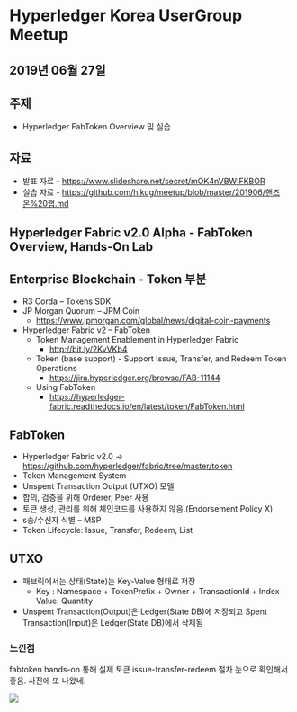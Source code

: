 # Hyperledger Korea UserGroup Meetup 
## 2019년 06월 27일

## 주제
* Hyperledger FabToken Overview 및 실습

## 자료
* 발표 자료 - https://www.slideshare.net/secret/mOK4nVBWIFKBOR
* 실습 자료 - https://github.com/hlkug/meetup/blob/master/201906/핸즈온%20랩.md

## Hyperledger Fabric v2.0 Alpha - FabToken Overview, Hands-On Lab

## Enterprise Blockchain - Token 부분
* R3 Corda – Tokens SDK 
* JP Morgan Quorum – JPM Coin 
  - https://www.jpmorgan.com/global/news/digital-coin-payments 
* Hyperledger Fabric v2 – FabToken 
  - Token Management Enablement in Hyperledger Fabric 
    * http://bit.ly/2KvVKb4 
  - Token (base support) - Support Issue, Transfer, and Redeem Token Operations 
    * https://jira.hyperledger.org/browse/FAB-11144 
  - Using FabToken 
    * https://hyperledger-fabric.readthedocs.io/en/latest/token/FabToken.html

## FabToken
* Hyperledger Fabric v2.0
  ->  https://github.com/hyperledger/fabric/tree/master/token
* Token Management System 
* Unspent Transaction Output (UTXO) 모델 
* 합의, 검증을 위해 Orderer, Peer 사용 
* 토큰 생성, 관리를 위해 체인코드를 사용하지 않음.(Endorsement Policy X) 
* s송/수신자 식별 – MSP 
* Token Lifecycle: Issue, Transfer, Redeem, List

## UTXO
* 패브릭에서는 상태(State)는 Key-Value 형태로 저장 
  - Key : Namespace + TokenPrefix + Owner + TransactionId + Index Value: Quantity 
* Unspent Transaction(Output)은 Ledger(State DB)에 저장되고 Spent Transaction(Input)은 Ledger(State DB)에서 삭제됨


### 느낀점
fabtoken hands-on 통해 실제 토큰 issue-transfer-redeem 절차 눈으로 확인해서 좋음.
사진에 또 나왔네.

![](https://github.com/hlkug/meetup/blob/master/201906/images/meetup.jpg?raw=true)
